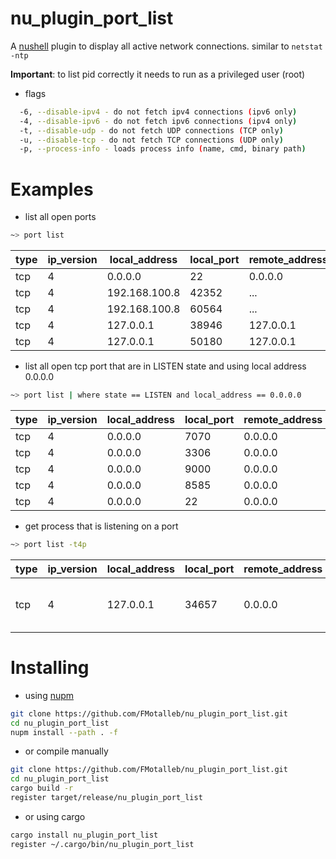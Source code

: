 # nu_plugin_port_list

A [nushell](https://www.nushell.sh/) plugin to display all active network connections.
similar to `netstat -ntp`

**Important**: to list pid correctly it needs to run as a privileged user (root)

* flags

```bash
  -6, --disable-ipv4 - do not fetch ipv4 connections (ipv6 only)
  -4, --disable-ipv6 - do not fetch ipv6 connections (ipv4 only)
  -t, --disable-udp - do not fetch UDP connections (TCP only)
  -u, --disable-tcp - do not fetch TCP connections (UDP only)
  -p, --process-info - loads process info (name, cmd, binary path)
```

# Examples

* list all open ports
```bash
~> port list
```
|type|ip_version|local_address|local_port|remote_address|remote_port|state|pid|
|-|-|-|-|-|-|-|-|
|tcp|4|0.0.0.0|22|0.0.0.0|0|LISTEN|1000|
|tcp|4|192.168.100.8|42352|...|780|ESTABLISHED|9343|
|tcp|4|192.168.100.8|60564|...|443|ESTABLISHED|2899|
|tcp|4|127.0.0.1|38946|127.0.0.1|7890|ESTABLISHED|3376|
|tcp|4|127.0.0.1|50180|127.0.0.1|37921|ESTABLISHED|7620|



 * list all open tcp port that are in LISTEN state and using local address 0.0.0.0

 ```bash
~> port list | where state == LISTEN and local_address == 0.0.0.0
```
|type|ip_version|local_address|local_port|remote_address|remote_port|state|pid|
|-|-|-|-|-|-|-|-|
|tcp|4|0.0.0.0|7070|0.0.0.0|0|LISTEN|993|
|tcp|4|0.0.0.0|3306|0.0.0.0|0|LISTEN|9953|
|tcp|4|0.0.0.0|9000|0.0.0.0|0|LISTEN|1525|
|tcp|4|0.0.0.0|8585|0.0.0.0|0|LISTEN|10693|
|tcp|4|0.0.0.0|22|0.0.0.0|0|LISTEN|1000|


* get process that is listening on a port

```bash
~> port list -t4p
```
|type|ip_version|local_address|local_port|remote_address|remote_port|state|pid|name|cmd|exe_path|
|-|-|-|-|-|-|-|-|-|-|-|
|tcp|4|127.0.0.1|34657|0.0.0.0|0|LISTEN|9390|ssh|ssh -v -T -D ...|/usr/bin/ssh|


# Installing


* using [nupm](https://github.com/nushell/nupm)

```bash
git clone https://github.com/FMotalleb/nu_plugin_port_list.git
cd nu_plugin_port_list
nupm install --path . -f
```

* or compile manually

```bash
git clone https://github.com/FMotalleb/nu_plugin_port_list.git
cd nu_plugin_port_list
cargo build -r
register target/release/nu_plugin_port_list
```

* or using cargo

```bash
cargo install nu_plugin_port_list
register ~/.cargo/bin/nu_plugin_port_list
```
